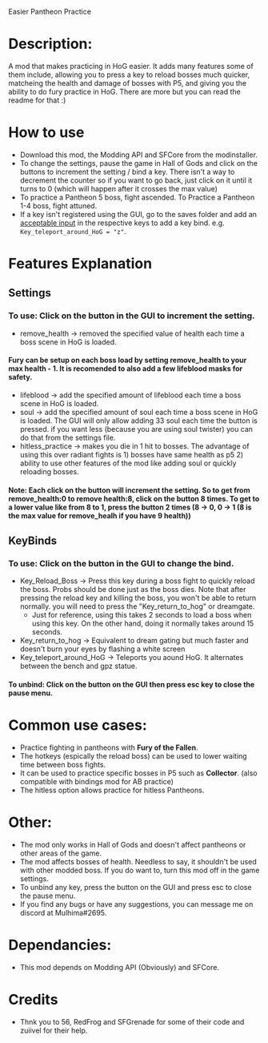Easier Pantheon Practice

# Description:
A mod that makes practicing in HoG easier. It adds many features some of them include, allowing you to press a key to reload bosses much quicker, matcheing the health and damage of bosses with P5, and giving you the ability to do fury practice in HoG. There are more but you can read the readme for that :)

# How to use
- Download this mod, the Modding API and SFCore from the modinstaller.
- To change the settings, pause the game in Hall of Gods and click on the buttons to increment the setting / bind a key. There isn't a way to decrement the counter so if you want to go back, just click on it until it turns to 0 (which will happen after it crosses the max value)
- To practice a Pantheon 5 boss, fight ascended. To Practice a Pantheon 1-4 boss, fight attuned.  
- If a key isn't registered using the GUI, go to the saves folder and add an [acceptable input](https://drive.google.com/file/d/1aebQ9DMngjk3ZO6x7XHk89D5I9q5armr/view?usp=sharing) in the respective keys to add a key bind. e.g.  `Key_teleport_around_HoG = "z"`.

# Features Explanation
## Settings
### To use: Click on the button in the GUI to increment the setting.
- remove_health -> removed the specified value of health each time a boss scene in HoG is loaded. 
#### Fury can be setup on each boss load by setting remove_health to your max health - 1. It is recomended to also add a few lifeblood masks for safety.
- lifeblood -> add the specified amount of lifeblood each time a boss scene in HoG is loaded.
- soul -> add the specified amount of soul each time a boss scene in HoG is loaded. The GUI will only allow adding 33 soul each time the button is pressed. if you want less (because you are using soul twister) you can do that from the settings file.
- hitless_practice -> makes you die in 1 hit to bosses. The advantage of using this over radiant fights is 1) bosses have same health as p5 2) ability to use other features of the mod like adding soul or quickly reloading bosses.
#### Note: Each click on the button will increment the setting. So to get from remove_health:0 to remove health:8, click on the button 8 times. To get to a lower value like from 8 to 1, press the button 2 times (8 -> 0, 0 -> 1 (8 is the max value for remove_healh if you have 9 health))
## KeyBinds
### To use: Click on the button in the GUI to change the bind.
- Key_Reload_Boss -> Press this key during a boss fight to quickly reload the boss. Probs should be done just as the boss dies. Note that after pressing the reload key and killing the boss, you won't be able to return normally. you will need to press the "Key_return_to_hog" or dreamgate.
  - Just for reference, using this takes 2 seconds to load a boss when using this key. On the other hand, doing it normally takes around 15 seconds. 
- Key_return_to_hog -> Equivalent to dream gating but much faster and doesn't burn your eyes by flashing a white screen
- Key_teleport_around_HoG -> Teleports you aound HoG. It alternates between the bench and gpz statue.
#### To unbind: Click on the button on the GUI then press esc key to close the pause menu.

 # Common use cases:
- Practice fighting in pantheons with **Fury of the Fallen**.
- The hotkeys (espically the reload boss) can be used to lower waiting time between boss fights.
- It can be used to practice specific bosses in P5 such as **Collector**. (also compatible with bindings mod for AB practice)
- The hitless option allows practice for hitless Pantheons.

# Other:
- The mod only works in Hall of Gods and doesn't affect pantheons or other areas of the game.
- The mod affects bosses of health. Needless to say, it shouldn't be used with other modded boss. If you do want to, turn this mod off in the game settings.
- To unbind any key, press the button on the GUI and press esc to close the pause menu.
- If you find any bugs or have any suggestions, you can message me on discord at Mulhima#2695.

# Dependancies:
- This mod depends on Modding API (Obviously) and SFCore.
# Credits
- Thnk you to 56, RedFrog and SFGrenade for some of their code and zuiivel for their help.
